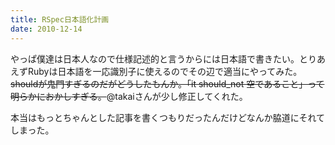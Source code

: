 ```yaml
---
title: RSpec日本語化計画
date: 2010-12-14
---
```

やっぱ僕達は日本人なので仕様記述的と言うからには日本語で書きたい。とりあえずRubyは日本語を一応識別子に使えるのでその辺で適当にやってみた。<del datetime="2010-12-14T10:26:03+00:00">shouldが鬼門すぎるのだがどうしたもんか。「it should_not 空であること」って明らかにおかしすぎる。</del>@takaiさんが少し修正してくれた。

<script src="https://gist.github.com/740240.js?file=hoge_spec.rb"></script>

本当はもっとちゃんとした記事を書くつもりだったんだけどなんか脇道にそれてしまった。